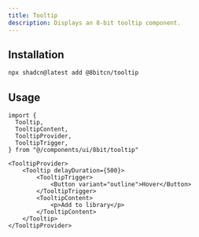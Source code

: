 ```yaml
---
title: Tooltip
description: Displays an 8-bit tooltip component.
---
```


## Installation

```bash
npx shadcn@latest add @8bitcn/tooltip
```

## Usage

```tsx showLineNumbers
import {
  Tooltip,
  TooltipContent,
  TooltipProvider,
  TooltipTrigger,
} from "@/components/ui/8bit/tooltip"
```

```tsx showLineNumbers
<TooltipProvider>
    <Tooltip delayDuration={500}>
        <TooltipTrigger>
            <Button variant="outline">Hover</Button>
        </TooltipTrigger>
        <TooltipContent>
            <p>Add to library</p>
        </TooltipContent>
    </Tooltip>
</TooltipProvider>
```
